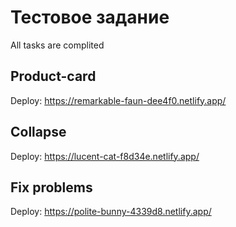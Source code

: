 # Тестовое задание

All tasks are complited

## Product-card

Deploy: <https://remarkable-faun-dee4f0.netlify.app/>

## Collapse

Deploy: <https://lucent-cat-f8d34e.netlify.app/>

## Fix problems

Deploy: <https://polite-bunny-4339d8.netlify.app/>
